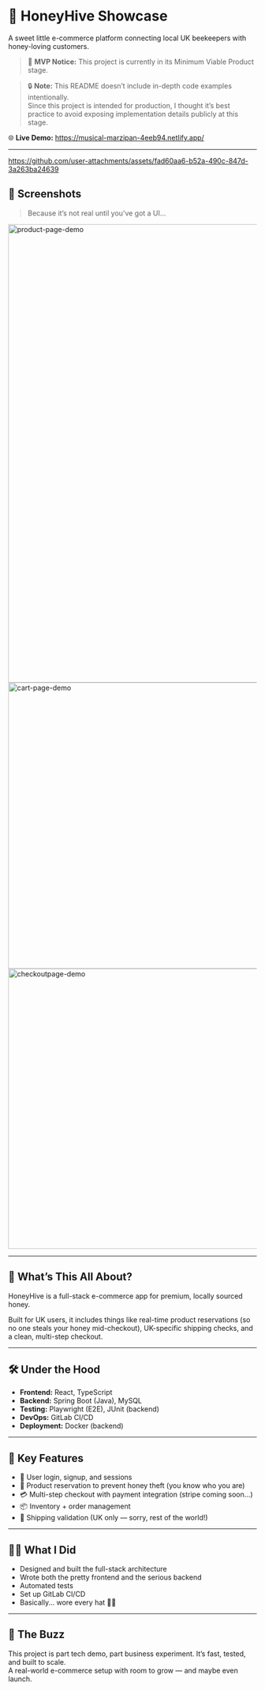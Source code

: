 # 🍯 HoneyHive Showcase  
A sweet little e-commerce platform connecting local UK beekeepers with honey-loving customers.

> 🚧 **MVP Notice:** This project is currently in its Minimum Viable Product stage. 


> 🔒 **Note:** This README doesn’t include in-depth code examples intentionally.  
> Since this project is intended for production, I thought it’s best practice to avoid exposing implementation details publicly at this stage.

🌐 **Live Demo:** https://musical-marzipan-4eeb94.netlify.app/

---

https://github.com/user-attachments/assets/fad60aa6-b52a-490c-847d-3a263ba24639



## 📸 Screenshots

> Because it’s not real until you’ve got a UI...
 
<img width="929" alt="product-page-demo" src="https://github.com/user-attachments/assets/ab1eb564-28be-4482-8701-ccd5034f316e" />
<img width="580" alt="cart-page-demo" src="https://github.com/user-attachments/assets/0865936c-b25c-4704-b6fa-2c12ab744a12" />
<img width="568" alt="checkoutpage-demo" src="https://github.com/user-attachments/assets/b092b056-2799-4d00-81d5-7a631a93e3af" />



---

## 📝 What’s This All About?

HoneyHive is a full-stack e-commerce app for premium, locally sourced honey.

Built for UK users, it includes things like real-time product reservations (so no one steals your honey mid-checkout), UK-specific shipping checks, and a clean, multi-step checkout.

---

## 🛠 Under the Hood

- **Frontend:** React, TypeScript  
- **Backend:** Spring Boot (Java), MySQL  
- **Testing:** Playwright (E2E), JUnit (backend)  
- **DevOps:** GitLab CI/CD
- **Deployment:** Docker (backend)

---

## 🚀 Key Features

- 🔐 User login, signup, and sessions
- 🐝 Product reservation to prevent honey theft (you know who you are)
- 💳 Multi-step checkout with payment integration (stripe coming soon...)
- 📦 Inventory + order management
- 📮 Shipping validation (UK only — sorry, rest of the world!)

---

## 👨‍💻 What I Did

- Designed and built the full-stack architecture
- Wrote both the pretty frontend and the serious backend
- Automated tests
- Set up GitLab CI/CD
- Basically... wore every hat 🧢🐝

---

## 🐝 The Buzz

This project is part tech demo, part business experiment. It’s fast, tested, and built to scale.  
A real-world e-commerce setup with room to grow — and maybe even launch.


